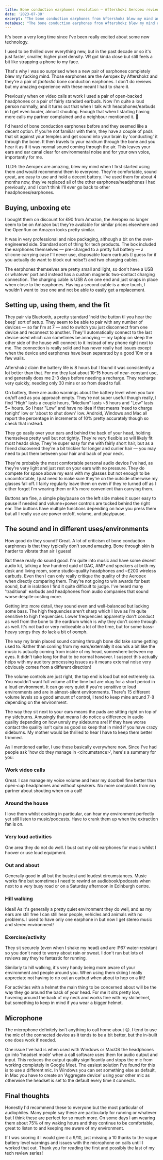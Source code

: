 ```yaml
---
title: Bone conduction earphones revolution — Aftershokz Aeropex review
date: '2023-07-30'
excerpt: "The bone conduction earphones from Aftershokz blew my mind and are the best earphones I've ever used! Reviewed 9/10."
metaDesc: "The bone conduction earphones from Aftershokz blew my mind and are the best earphones I've ever used! Reviewed 9/10."
---
```


It's been a very long time since I've been really excited about some new technology.

I used to be thrilled over everything new, but in the past decade or so it's just faster, smaller, higher pixel density. VR got kinda close but still feels a bit like strapping a phone to my face.

That's why I was so surprised when a new pair of earphones completely blew my fucking mind. Those earphones are the Aeropex by Aftershokz and they're a pair of *fantastic* bone conduction earphones. I don't do reviews but my amazing experience with these meant I had to share it.

Previously when on video calls at work I used a pair of open-backed headphones or a pair of fairly standard earbuds. Now I'm quite a loud person normally, and it turns out that when I talk with headphones/earbuds in I get even louder, almost shouting. Enough that when I starting having more calls my partner complained and a neighbour mentioned it. 😬

I'd heard of bone conduction earphones before and they seemed like a decent option. If you're not familiar with them, they have a couple of pads that sit against your temples and get sound into your brain by 'conducting' it through the bone. It then travels to your eardrum through the bone and you hear it as if it was normal sound coming through the air. This leaves your ears and ear canal clear for environmental noise and for your own voice, importantly for me.

TLDR: the Aeropex are amazing, blew my mind when I first started using them and would recommend them to everyone. They're comfortable, sound great, are easy to use and hold a decent battery. I've used them for about 4 months now, they've replaced all of the other earphones/headphones I had previously, and I don't think I'll ever go back to other headphones/earphones.

## Buying, unboxing etc

I bought them on discount for £90 from Amazon, the Aeropex no longer seem to be on Amazon but they're available for similar prices elsewhere and the OpenRun on Amazon looks pretty similar.

It was in very professional and nice packaging, although a bit on the over-engineered side. Standard sort of thing for tech products. The box included the earphones themselves — pre-charged to a pretty full battery — a silicone carrying case I'll never use, disposable foam earbuds (I guess for if you actually do want to block out noise?) and two charging cables.

The earphones themselves are pretty small and light, so don't have a USB or whatever port and instead has a custom magnetic two-contact charging connection. The charging cable is USB A on one end and just snaps in place when close to the earphones. Having a second cable is a nice touch, I wouldn't want to lose one and not be able to easily get a replacement.

## Setting up, using them, and the fit

They pair via Bluetooth, a pretty standard 'hold the button til you hear the beep' sort of setup. They seem to be able to pair with any number of devices — so far I'm at 7 — and to switch you just disconnect from one device and reconnect to another. They'll automatically connect to the last device used which can sometimes be annoying — my laptop on sleep the other side of the house will connect to it instead of my phone right next to me. The connection is really solid and has never really had issues except when the device and earphones have been separated by a good 10m or a few walls.

Aftershokz claim the battery life is 8 hours but I found it was consistently a lot better than that. For me they last about 10-15 hours of near-constant use, and generally does me 2-3 days before needing a recharge. They recharge very quickly, needing only 30 mins or so from dead to full.

On battery, there are audio warnings about the battery level when you turn on/off and as you approach empty. They're not super useful though really, I find "High" lasts a couple hours, "Medium" lasts ~5 hours and "Low" lasts 5+ hours. So I hear "Low" and have no idea if that means 'need to charge tonight' low or 'about to shut down' low. Android, Windows and Mac all report the percentage in increments of 10% pretty accurately though so check that instead.

They go easily over your ears and behind the back of your head, holding themselves pretty well but not tightly. They're very flexible so will likely fit most heads okay. They're super easy for me with fairly short hair, but as a friend discovered they're a bit trickier for longer and curlier hair — you may need to put them between your hair and back of your neck.

They're probably the most comfortable personal audio device I've had, as they're very light and just rest on your ears with no pressure. They do compete for space above my ears with my glasses but not enough to be uncomfortable, I just need to make sure they're on the outside otherwise my glasses fall off. I fairly regularly leave them on even if they're turned off as I either forget I'm wearing them or it's more convenient than carrying them.

Buttons are fine, a simple play/pause on the left side makes it super easy to pause if needed and volume+power controls are tucked behind the right ear. The buttons have multiple functions depending on how you press them but all I really use are power on/off, volume, and play/pause.

## The sound and in different uses/environments

How good do they sound? Great. A lot of criticism of bone conduction earphones is that they typically don't sound amazing. Bone through skin is harder to vibrate than air I guess!

But these really do sound good. I'm quite into music and have some decent audio kit, talking a few hundred quid of DAC, AMP and speakers at both my desk and living room, some studio-quality headphones and ~£200 wireless earbuds. Even then I can only really critique the quality of the Aeropex when directly comparing them. They're not going to win awards for best sound, but in isolation I find it quite difficult to judge. I've heard many 'traditional' earbuds and headphones from audio companies that sound worse despite costing more.

Getting into more detail, they sound even and well-balanced but lacking some bass. The high frequencies aren't sharp which I love as I'm quite sensitive to high frequencies. Lower frequencies apparently don't conduct as well from the bone to the eardrum which is why they don't come through as well. It's not bad or very noticeable a lot of the time, but for some bass-heavy songs they do lack a bit of oomph.

The way my brain placed sound coming through bone did take some getting used to. Rather than coming from my ears/externally it sounds a bit like the music is actually coming from inside of my head, somewhere between my eyes. It didn't take long for that to be normal however. I suspect this actually helps with my auditory processing issues as it means external noise very obviously comes from a different direction!

The volume controls are just right, the top end is loud but not extremely so. You wouldn't want full volume all the time but are okay for a short period in a loud environment. It can go very quiet if you're sensitive to loud environments and are in almost-silent environments. There's 15 different volume levels so a good amount of control, I tend to keep mine around 7-8 depending on the environment.

The way they sit next to your ears means the pads are sitting right on top of my sideburns. Amusingly that means I do notice a difference in audio quality depending on how unruly my sideburns are! If they have worse contact the quality isn't quite as good so keep that in mind if you have crazy sideburns. My mother would be thrilled to hear I have to keep them better trimmed.

As I mentioned earlier, I use these basically everywhere now. Since I've had people ask 'how do they manage in &lt;circumstance&gt;', here's a summary for you:

### Work video calls

Great. I can manage my voice volume and hear my doorbell fine better than open-cup headphones and without speakers. No more complaints from my partner about shouting when on a call!

### Around the house

I love them whilst cooking in particular, can hear my environment perfectly yet still listen to music/podcasts. Have to crank them up when the extraction fan is on.

### Very loud activities

One area they do not do well. I bust out my old earphones for music whilst I hoover or use loud equipment.

### Out and about

Generally good in all but the busiest and loudest circumstances. Music works fine but sometimes I need to rewind an audiobook/podcasts when next to a very busy road or on a Saturday afternoon in Edinburgh centre.

### Hill walking

Ideal! As it's generally a pretty quiet environment they do well, and as my ears are still free I can still hear people, vehicles and animals with no problems. I used to have only one earphone in but now I get stereo music and stereo environment!

### Exercise/activity

They sit securely (even when I shake my head) and are IP67 water-resistant so you don't need to worry about rain or sweat. I don't run but lots of reviews say they're fantastic for running.

Similarly to hill walking, it's very handy being more aware of your environment and people around you. When using them skiing I really appreciate not having to rip out an earbud when about to hop on a lift!

For activities with a helmet the main thing to be concerned about will be the way they go around the back of your head. For me it sits pretty low, hovering around the back of my neck and works fine with my ski helmet, but something to keep in mind if you wear a bigger helmet.

## Microphone

The microphone definitely isn't anything to call home about 😉. I tend to use the mic of the connected device as it tends to be a bit better, but the in-built one does work if needed.

One issue I've had is when used with Windows or MacOS the headphones go into 'headset mode' when a call software uses them for audio output and input. This reduces the output quality significantly and stops the mic from working completely in Google Meet. The easiest solution I've found for this is to use a different mic. In Windows you can set something else as default, in Mac you have to create an 'Aggregate device' using your other mic as otherwise the headset is set to the default every time it connects.

## Final thoughts

Honestly I'd recommend these to everyone but the most particular of audiophiles. Many people say these are particularly for running or whatever but I think these are perfect for so much more. On some days I am wearing them about 75% of my waking hours and they continue to be comfortable, great to listen to and keeping me aware of my environment.

If I was scoring it I would give it a 9/10, just missing a 10 thanks to the vague battery level warnings and issues with the microphone on calls until I worked that out. Thank you for reading the first and possibly the last of my tech review series!
